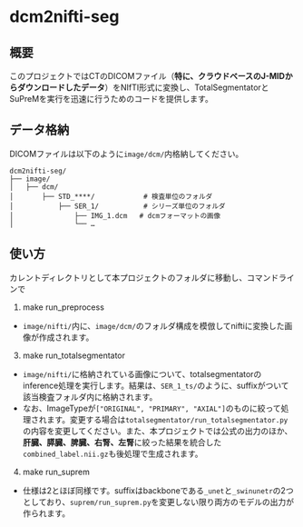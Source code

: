 # dcm2nifti-seg
## 概要
このプロジェクトではCTのDICOMファイル（**特に、クラウドベースのJ-MIDからダウンロードしたデータ**）をNIfTI形式に変換し、TotalSegmentatorとSuPreMを実行を迅速に行うためのコードを提供します。
## データ格納
DICOMファイルは以下のように`image/dcm/`内格納してください。
```
dcm2nifti-seg/
├── image/
│   ├── dcm/ 
│       ├── STD_****/            # 検査単位のフォルダ
│           ├── SER_1/           # シリーズ単位のフォルダ
│               ├── IMG_1.dcm   # dcmフォーマットの画像
│               └── …  
```
## 使い方
カレントディレクトリとして本プロジェクトのフォルダに移動し、コマンドラインで
1. make run_preprocess
  - `image/nifti/`内に、`image/dcm/`のフォルダ構成を模倣してniftiに変換した画像が作成されます。
3. make run_totalsegmentator
  - `image/nifti/`に格納されている画像について、totalsegmentatorのinference処理を実行します。結果は、`SER_1_ts/`のように、suffixがついて該当検査フォルダ内に格納されます。
  - なお、ImageTypeが`["ORIGINAL", "PRIMARY", "AXIAL"]`のものに絞って処理されます。変更する場合は`totalsegmentator/run_totalsegmentator.py`の内容を変更してください。また、本プロジェクトでは公式の出力のほか、**肝臓、膵臓、脾臓、右腎、左腎**に絞った結果を統合した`combined_label.nii.gz`も後処理で生成されます。
4. make run_suprem
  - 仕様は2とほぼ同様です。suffixはbackboneである`_unet`と`_swinunetr`の2つとしており、`suprem/run_suprem.py`を変更しない限り両方のモデルの出力が作られます。
